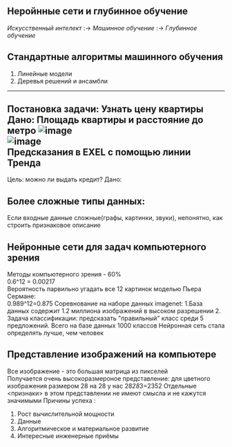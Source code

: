 Неройнные сети и глубинное обучение
----
*Искусственный интелект* :->
*Машинное обучение* :-> 
*Глубинное обучение* 

Стандартные алгоритмы машинного обучения
----
1. Линейные модели 
2. Деревья решений и ансамбли
----
Постановка задачи: Узнать цену квартиры</br>
Дано: Площадь квартиры и расстояние до метро
![image](https://user-images.githubusercontent.com/97594420/190988932-8816b58d-b3ab-47c5-bc7d-cc64ec475ecf.png)</br>
![image](https://user-images.githubusercontent.com/97594420/190992225-72b610b1-0eb4-4c2b-bf1f-85a8267b71e3.png)</br>
Предсказания в EXEL с помощью линии Тренда
----
Цель: можно ли выдать кредит?
Дано:

Более сложные типы данных:<br>
----
Если входные данные сложные(графы, картинки, звуки), непонятно, как строить признаковое описание 

Нейронные сети для задач компьютерного зрения
----
Методы компьютерного зрения - 60%<br>
0.6^12 = 0.00217<br>
Вероятность парвильно угадать все 12 картинок моделью Пьера Сермане:<br>
0.989^12=0.875
Соревнование на наборе данных imagenet:
1.База данных содержит 1.2 миллиона изображений в высоком разрешении
2. Задача классификации: предсказать "правильный" класс среди 5 предложений. Всего на базе данных 1000 классов
Нейронная сеть стала определять лучше, чем человек

Представление изображений на компьютере
----
Все изображение - это большая матрица из пикселей<br>
Получается очень высокоразмероное представление: для цветного изображения размером 28 на 28 у нас 28*28*3=2352
Отдельные <признаки> в этом представлении не имеют смысла и не кажутся значимыми
Причины успеха :<br>
1. Рост вычислительной мощности
2. Данные
3. Алгоритмическое и материальное развитие 
4. Интересные инженерные приёмы
